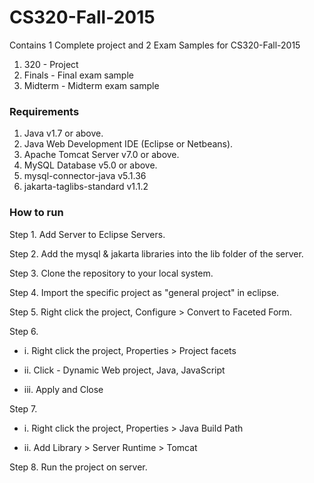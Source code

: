 # CS320-Fall-2015

Contains 1 Complete project and 2 Exam Samples for CS320-Fall-2015

1. 320 - Project
2. Finals - Final exam sample
3. Midterm - Midterm exam sample

### Requirements
1. Java v1.7 or above.
2. Java Web  Development IDE (Eclipse or Netbeans).
3. Apache Tomcat Server v7.0 or above.
4. MySQL Database v5.0 or above.
5. mysql-connector-java v5.1.36
6. jakarta-taglibs-standard v1.1.2

### How to run

Step 1. Add Server to Eclipse Servers.

Step 2. Add the mysql & jakarta libraries into the lib folder of the server.

Step 3. Clone the repository to your local system.

Step 4. Import the specific project as "general project" in eclipse.

Step 5. Right click the project, Configure > Convert to Faceted Form.

Step 6. 
  * i. Right click the project, Properties > Project facets
  
  * ii. Click - Dynamic Web project, Java, JavaScript
  
  * iii. Apply and Close
  
         
Step 7. 

  * i. Right click the project, Properties > Java Build Path
  
  * ii. Add Library > Server Runtime > Tomcat
  
         
Step 8. Run the project on server.

